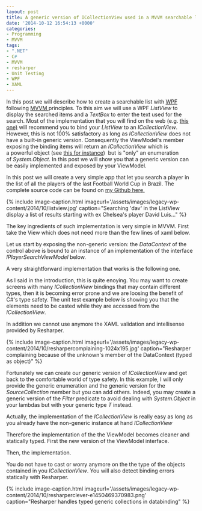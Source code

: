 ```yaml
---
layout: post
title: A generic version of ICollectionView used in a MVVM searchable list
date: '2014-10-12 16:54:13 +0000'
categories:
- Programming
- MVVM
tags:
- ".NET"
- C#
- MVVM
- resharper
- Unit Testing
- WPF
- XAML
---
```

In this post we&nbsp;will describe how to create a searchable list with&nbsp;<a href="http://en.wikipedia.org/wiki/Windows_Presentation_Foundation">WPF</a> following <a href="http://en.wikipedia.org/wiki/Model_View_ViewModel">MVVM </a>principles.&nbsp;To this aim we will use a WPF <em>ListView</em> to display the searched items and a <em>TextBox</em> to enter the text used for the search. Most of the implementation that you will find on the web (e.g. <a href="http://stackoverflow.com/questions/15473048/create-a-textboxsearch-to-filter-from-listview-wpf">this one)</a> will recommend you to bind your <em>ListView</em> to an <em>ICollectionView</em>. However, this is not 100% satisfactory&nbsp;as long as <em>ICollectionView</em> does not have a built-in generic version.&nbsp;Consequently&nbsp;the ViewModel's member exposing the binding items&nbsp;will return&nbsp;an&nbsp;<em>ICollectionView</em> which is a&nbsp;powerful object (see <a href="http://marlongrech.wordpress.com/2008/11/22/icollectionview-explained/">this for instance</a>)&nbsp;&nbsp;but is "only"&nbsp;an enumeration of&nbsp;<em>System.Object</em>. In this post we will show you that a generic version can be easily implemented and exposed by your ViewModel.

In this post we will create a very simple app that let you search a player in the list of all the players of the last Football World Cup in Brazil. The complete source code can be found on&nbsp;<a href="https://github.com/bpatra/MvvMSample">my Github here.</a>

{% include image-caption.html imageurl='/assets/images/legacy-wp-content/2014/10/listview.jpg' caption="Searching 'dav' in the ListView display a list of results starting with ex Chelsea's player David Luis..." %}

The key ingredients of such implementation is very simple in MVVM. First take the View which&nbsp;does not need more than the few lines of xaml below.

<script src="https://gist.github.com/bpatra/6c1231218fd0afd758d3ab8e931e39b5.js"></script>

Let us start by exposing the non-generic version: the <em>DataContext</em> of the control above is bound to an instance of an implementation of the interface <em>IPlayerSearchViewModel</em> below.

<script src="https://gist.github.com/bpatra/43743ef80f688107af83691766df5bcd.js"></script>

A very straightforward implementation that works is the following one.

<script src="https://gist.github.com/bpatra/2d9448dc2b136b052262adbc2b58f73e.js"></script>

As I said in the introduction, this is quite enoying. You may want to create screens with many <em>ICollectionView</em> bindings that may contain different types, then it is becoming error prone and we are loosing the benefit of C#'s type safety. The unit test example below is showing you that the elements need to be casted while they are accessed from the <em>ICollectionView</em>.

<script src="https://gist.github.com/bpatra/3bc98ea153ecd3110e8f299cb02e4e11.js"></script>

In addition we cannot use anymore the XAML validation and intellisense provided by Resharper.

{% include image-caption.html imageurl='/assets/images/legacy-wp-content/2014/10/resharpercomplaining-1024x195.jpg' caption="Resharper complaining because of the unknown's member of the DataContext (typed as object)" %}

Fortunately we can create our generic version of <em>ICollectionView</em> and get back to the comfortable world of type safety. In this example, I will only provide the generic enumeration and the generic version for the <em>SourceCollection</em> member but you can add others. Indeed, you may create a generic version of the <em>Filter</em> predicate to avoid dealing with <em>System.Object</em> in your lambdas but with your generic type <em>T</em> instead.

<script src="https://gist.github.com/bpatra/264d432133e244af843933778fc6bea4.js"></script>

Actually, the implementation of the <em>ICollectionView</em> is really easy as long as you already have the non-generic instance at hand <em>ICollectionView</em>

<script src="https://gist.github.com/bpatra/d76477ab67cfa678f128a75f13e23c65.js"></script>

Therefore the implementation of the the ViewModel becomes cleaner and statically typed. First the new version of the ViewModel interface.

<script src="https://gist.github.com/bpatra/2f9a4ea2b2dba1c56362d7803758857c.js"></script>

Then, the implementation.

<script src="https://gist.github.com/bpatra/3cbd2739d735b1dc936c8ffba566de47.js"></script>

You do not have to cast or worry anymore on the the type of the objects contained in you <em>ICollectionView</em>. You will also detect binding errors statically with Resharper.

{% include image-caption.html imageurl='/assets/images/legacy-wp-content/2014/10/resharperclever-e1450469370983.png' caption="Resharper handles typed generic collections in databinding" %}
